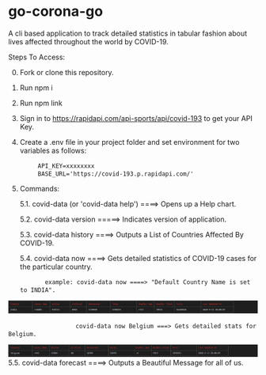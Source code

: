 # go-corona-go
A cli based application to track detailed statistics in tabular fashion about lives affected throughout the world by COVID-19.

Steps To Access:

0. Fork or clone this repository.
1. Run npm i
2. Run npm link
3. Sign in to https://rapidapi.com/api-sports/api/covid-193 to get your API Key.
4. Create a .env file in your project folder and set environment for two variables as follows:
            
            API_KEY=xxxxxxxx
            BASE_URL='https://covid-193.p.rapidapi.com/'
            
5. Commands: 

      5.1. covid-data (or 'covid-data help') ====> Opens up a Help chart.
      
      5.2. covid-data version  =====> Indicates version of application.
      
      5.3. covid-data history ====> Outputs a List of Countries Affected By COVID-19.
      
      
      5.4. covid-data now <Country Name> ====> Gets detailed statistics of COVID-19 cases for the particular country.
              
              
              example: covid-data now ====> "Default Country Name is set to INDIA".
              
![covid stats: India](https://github.com/zlatanned/go-corona-go/blob/master/screenshots/screenshot-covid-data-now.png)
                       
                       covid-data now Belgium ===> Gets detailed stats for Belgium.
                       
![covid stats: for Belgium](https://github.com/zlatanned/go-corona-go/blob/master/screenshots/screenshot-covid-data-now-belgium.png)
            5.5.  covid-data forecast ====> Outputs a Beautiful Message for all of us.
